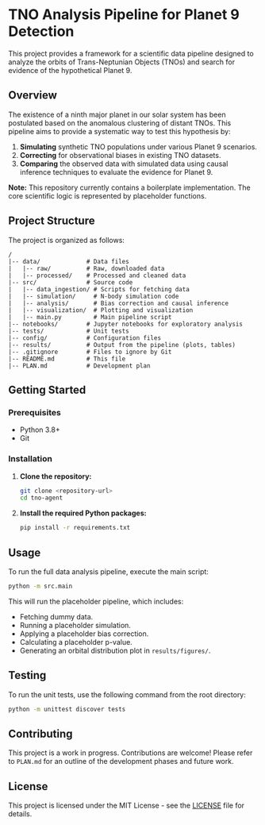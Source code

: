 # TNO Analysis Pipeline for Planet 9 Detection

This project provides a framework for a scientific data pipeline designed to analyze the orbits of Trans-Neptunian Objects (TNOs) and search for evidence of the hypothetical Planet 9.

## Overview

The existence of a ninth major planet in our solar system has been postulated based on the anomalous clustering of distant TNOs. This pipeline aims to provide a systematic way to test this hypothesis by:

1.  **Simulating** synthetic TNO populations under various Planet 9 scenarios.
2.  **Correcting** for observational biases in existing TNO datasets.
3.  **Comparing** the observed data with simulated data using causal inference techniques to evaluate the evidence for Planet 9.

**Note:** This repository currently contains a boilerplate implementation. The core scientific logic is represented by placeholder functions.

## Project Structure

The project is organized as follows:

```
/
|-- data/             # Data files
|   |-- raw/          # Raw, downloaded data
|   |-- processed/    # Processed and cleaned data
|-- src/              # Source code
|   |-- data_ingestion/ # Scripts for fetching data
|   |-- simulation/     # N-body simulation code
|   |-- analysis/       # Bias correction and causal inference
|   |-- visualization/  # Plotting and visualization
|   |-- main.py         # Main pipeline script
|-- notebooks/        # Jupyter notebooks for exploratory analysis
|-- tests/            # Unit tests
|-- config/           # Configuration files
|-- results/          # Output from the pipeline (plots, tables)
|-- .gitignore        # Files to ignore by Git
|-- README.md         # This file
|-- PLAN.md           # Development plan
```

## Getting Started

### Prerequisites

-   Python 3.8+
-   Git

### Installation

1.  **Clone the repository:**
    ```bash
    git clone <repository-url>
    cd tno-agent
    ```

2.  **Install the required Python packages:**
    ```bash
    pip install -r requirements.txt
    ```

## Usage

To run the full data analysis pipeline, execute the main script:

```bash
python -m src.main
```

This will run the placeholder pipeline, which includes:
-   Fetching dummy data.
-   Running a placeholder simulation.
-   Applying a placeholder bias correction.
-   Calculating a placeholder p-value.
-   Generating an orbital distribution plot in `results/figures/`.

## Testing

To run the unit tests, use the following command from the root directory:

```bash
python -m unittest discover tests
```

## Contributing

This project is a work in progress. Contributions are welcome! Please refer to `PLAN.md` for an outline of the development phases and future work.

## License

This project is licensed under the MIT License - see the [LICENSE](LICENSE) file for details.